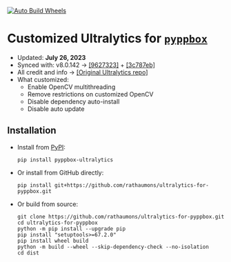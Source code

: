 [![Auto Build Wheels](https://github.com/rathaumons/ultralytics-for-pyppbox/actions/workflows/autobuild.yaml/badge.svg)](https://github.com/rathaumons/ultralytics-for-pyppbox/actions/workflows/autobuild.yaml)

# Customized Ultralytics for [`pyppbox`](https://github.com/rathaumons/pyppbox)

* Updated: **July 26, 2023**
* Synced with: v8.0.142 -> [[9627323]](https://github.com/ultralytics/ultralytics/commit/9627323d7cb5e8107e7a471f87d471108b263451) + [[3c787eb]](3c787eb0806bab79dda88f0be9a476666118b52f)
* All credit and info -> [[Original Ultralytics repo]](https://github.com/ultralytics/ultralytics)
* What customized:
    - Enable OpenCV multithreading
    - Remove restrictions on customized OpenCV
    - Disable dependency auto-install
    - Disable auto update

## Installation

* Install from [PyPI](https://pypi.org/project/pyppbox-ultralytics/):
    ```
    pip install pyppbox-ultralytics
    ``` 
* Or install from GitHub directly:
    ```
    pip install git+https://github.com/rathaumons/ultralytics-for-pyppbox.git
    ```
* Or build from source:
    ```
    git clone https://github.com/rathaumons/ultralytics-for-pyppbox.git
    cd ultralytics-for-pyppbox
    python -m pip install --upgrade pip
    pip install "setuptools>=67.2.0"
    pip install wheel build
    python -m build --wheel --skip-dependency-check --no-isolation
    cd dist
    ```
  
